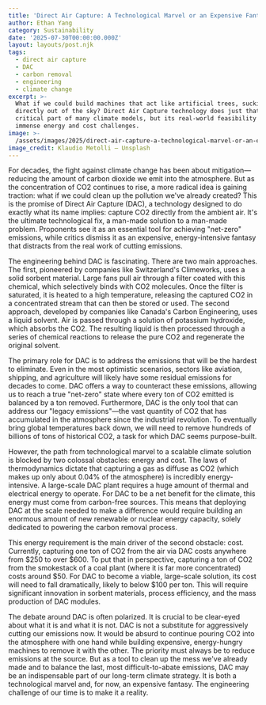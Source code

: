 ```yaml
---
title: 'Direct Air Capture: A Technological Marvel or an Expensive Fantasy?'
author: Ethan Yang
category: Sustainability
date: '2025-07-30T00:00:00.000Z'
layout: layouts/post.njk
tags:
  - direct air capture
  - DAC
  - carbon removal
  - engineering
  - climate change
excerpt: >-
  What if we could build machines that act like artificial trees, sucking CO2
  directly out of the sky? Direct Air Capture technology does just that. It's a
  critical part of many climate models, but its real-world feasibility faces
  immense energy and cost challenges.
image: >-
  /assets/images/2025/direct-air-capture-a-technological-marvel-or-an-expensive-fantasy.jpg
image_credit: Klaudio Metolli — Unsplash
---
```


For decades, the fight against climate change has been about mitigation—reducing the amount of carbon dioxide we emit into the atmosphere. But as the concentration of CO2 continues to rise, a more radical idea is gaining traction: what if we could clean up the pollution we've already created? This is the promise of Direct Air Capture (DAC), a technology designed to do exactly what its name implies: capture CO2 directly from the ambient air. It's the ultimate technological fix, a man-made solution to a man-made problem. Proponents see it as an essential tool for achieving "net-zero" emissions, while critics dismiss it as an expensive, energy-intensive fantasy that distracts from the real work of cutting emissions.

The engineering behind DAC is fascinating. There are two main approaches. The first, pioneered by companies like Switzerland's Climeworks, uses a solid sorbent material. Large fans pull air through a filter coated with this chemical, which selectively binds with CO2 molecules. Once the filter is saturated, it is heated to a high temperature, releasing the captured CO2 in a concentrated stream that can then be stored or used. The second approach, developed by companies like Canada's Carbon Engineering, uses a liquid solvent. Air is passed through a solution of potassium hydroxide, which absorbs the CO2. The resulting liquid is then processed through a series of chemical reactions to release the pure CO2 and regenerate the original solvent.

The primary role for DAC is to address the emissions that will be the hardest to eliminate. Even in the most optimistic scenarios, sectors like aviation, shipping, and agriculture will likely have some residual emissions for decades to come. DAC offers a way to counteract these emissions, allowing us to reach a true "net-zero" state where every ton of CO2 emitted is balanced by a ton removed. Furthermore, DAC is the only tool that can address our "legacy emissions"—the vast quantity of CO2 that has accumulated in the atmosphere since the industrial revolution. To eventually bring global temperatures back down, we will need to remove hundreds of billions of tons of historical CO2, a task for which DAC seems purpose-built.

However, the path from technological marvel to a scalable climate solution is blocked by two colossal obstacles: energy and cost. The laws of thermodynamics dictate that capturing a gas as diffuse as CO2 (which makes up only about 0.04% of the atmosphere) is incredibly energy-intensive. A large-scale DAC plant requires a huge amount of thermal and electrical energy to operate. For DAC to be a net benefit for the climate, this energy must come from carbon-free sources. This means that deploying DAC at the scale needed to make a difference would require building an enormous amount of new renewable or nuclear energy capacity, solely dedicated to powering the carbon removal process.

This energy requirement is the main driver of the second obstacle: cost. Currently, capturing one ton of CO2 from the air via DAC costs anywhere from $250 to over $600. To put that in perspective, capturing a ton of CO2 from the smokestack of a coal plant (where it is far more concentrated) costs around $50. For DAC to become a viable, large-scale solution, its cost will need to fall dramatically, likely to below $100 per ton. This will require significant innovation in sorbent materials, process efficiency, and the mass production of DAC modules.

The debate around DAC is often polarized. It is crucial to be clear-eyed about what it is and what it is not. DAC is not a substitute for aggressively cutting our emissions now. It would be absurd to continue pouring CO2 into the atmosphere with one hand while building expensive, energy-hungry machines to remove it with the other. The priority must always be to reduce emissions at the source. But as a tool to clean up the mess we've already made and to balance the last, most difficult-to-abate emissions, DAC may be an indispensable part of our long-term climate strategy. It is both a technological marvel and, for now, an expensive fantasy. The engineering challenge of our time is to make it a reality.
